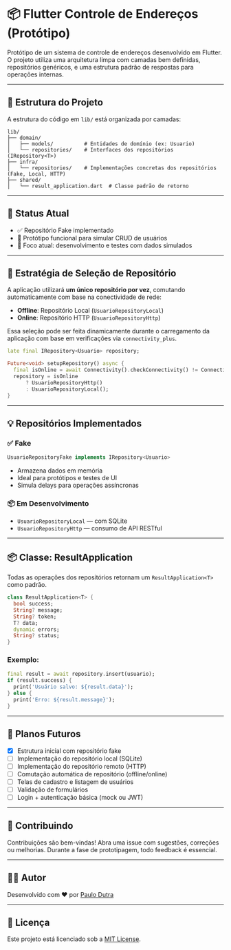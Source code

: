 # 📦 Flutter Controle de Endereços (Protótipo)

Protótipo de um sistema de controle de endereços desenvolvido em Flutter. O projeto utiliza uma arquitetura limpa com camadas bem definidas, repositórios genéricos, e uma estrutura padrão de respostas para operações internas.

---

## 🧩 Estrutura do Projeto

A estrutura do código em `lib/` está organizada por camadas:

```
lib/
├── domain/
│   ├── models/          # Entidades de domínio (ex: Usuario)
│   └── repositories/    # Interfaces dos repositórios (IRepository<T>)
├── infra/
│   └── repositories/    # Implementações concretas dos repositórios (Fake, Local, HTTP)
├── shared/
│   └── result_application.dart  # Classe padrão de retorno
```

---

## 🧪 Status Atual

- ✅ Repositório Fake implementado
- 🧪 Protótipo funcional para simular CRUD de usuários
- 🚧 Foco atual: desenvolvimento e testes com dados simulados

---

## 🔄 Estratégia de Seleção de Repositório

A aplicação utilizará **um único repositório por vez**, comutando automaticamente com base na conectividade de rede:

- **Offline**: Repositório Local (`UsuarioRepositoryLocal`)
- **Online**: Repositório HTTP (`UsuarioRepositoryHttp`)

Essa seleção pode ser feita dinamicamente durante o carregamento da aplicação com base em verificações via `connectivity_plus`.

```dart
late final IRepository<Usuario> repository;

Future<void> setupRepository() async {
  final isOnline = await Connectivity().checkConnectivity() != ConnectivityResult.none;
  repository = isOnline
      ? UsuarioRepositoryHttp()
      : UsuarioRepositoryLocal();
}
```

---

## 💡 Repositórios Implementados

### ✅ Fake

```dart
UsuarioRepositoryFake implements IRepository<Usuario>
```

- Armazena dados em memória
- Ideal para protótipos e testes de UI
- Simula delays para operações assíncronas

### 📦 Em Desenvolvimento

- `UsuarioRepositoryLocal` — com SQLite
- `UsuarioRepositoryHttp` — consumo de API RESTful

---

## 📦 Classe: ResultApplication<T>

Todas as operações dos repositórios retornam um `ResultApplication<T>` como padrão.

```dart
class ResultApplication<T> {
  bool success;
  String? message;
  String? token;
  T? data;
  dynamic errors;
  String? status;
}
```

### Exemplo:

```dart
final result = await repository.insert(usuario);
if (result.success) {
  print('Usuário salvo: ${result.data}');
} else {
  print('Erro: ${result.message}');
}
```

---

## 🚀 Planos Futuros

- [x] Estrutura inicial com repositório fake
- [ ] Implementação do repositório local (SQLite)
- [ ] Implementação do repositório remoto (HTTP)
- [ ] Comutação automática de repositório (offline/online)
- [ ] Telas de cadastro e listagem de usuários
- [ ] Validação de formulários
- [ ] Login + autenticação básica (mock ou JWT)

---

## 🤝 Contribuindo

Contribuições são bem-vindas! Abra uma issue com sugestões, correções ou melhorias. Durante a fase de prototipagem, todo feedback é essencial.

---

## 👨‍💻 Autor

Desenvolvido com ❤️ por [Paulo Dutra](https://github.com/dutrapaulovm)

---

## 📄 Licença

Este projeto está licenciado sob a [MIT License](LICENSE).
